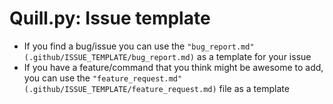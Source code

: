 # **Quill.py: Issue template**

- If you find a bug/issue you can use the `"bug_report.md" (.github/ISSUE_TEMPLATE/bug_report.md)` as a template for your issue
- If you have a feature/command that you think might be awesome to add, you can use the `"feature_request.md" (.github/ISSUE_TEMPLATE/feature_request.md)` file as a template